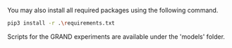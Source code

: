 You may also install all required packages using the following command.

```bash
pip3 install -r .\requirements.txt
```

Scripts for the GRAND experiments are available under the 'models' folder.
